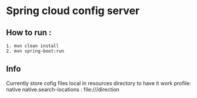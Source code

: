 # Spring cloud config server 

## How to run :

    1. mvn clean install
    2. mvn spring-boot:run 
 
## Info

Currently store cofig files local in resources directory
to have it work 
profile: native
native.search-locations : file:///direction